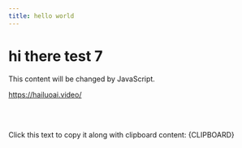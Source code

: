 ```yaml
---
title: hello world
---
```



# hi there test 7

<div id="myDiv">This content will be changed by JavaScript.</div>


<https://hailuoai.video/>

<br>
<https://app.sketchup.com/app?hl=en>

<br>
  <p onclick="copyWithClipboard(this.innerText)">Click this text to copy it along with clipboard content: {CLIPBOARD}</p>